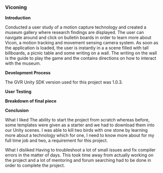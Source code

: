 
### Viconing

**Introduction**

Conducted a user study of a motion capture technology and created a museum gallery where research findings are displayed. The user can navigate around and click on bulletin boards in order to learn more about Vicon, a motion tracking and movement sensing camera system. As soon as the application is loaded, the user is instantly in a a scene filled with tall billboards, a picnic table and some writing on a wall. The writing on the wall is the guide to play the game and the contains directions on how to interact with the museum.  

**Development Process**

The GVR Unity SDK version used for this project was 1.0.3.

**User Testing**

**Breakdown of final piece**

__Conclusion__

What I liked
The ability to start the project from scratch whereas before, some templates were given as a starter and we had to download them into our Unity scenes. I was able to kill two birds with one stone by learning more about a technology which for one, I need to know more about for my full time job and two, a requirement for this project.

What I disliked
Having to troubleshoot a lot of small issues and fix compiler errors in the matter of days. This took time away from actually working on the project and a lot of mentoring and forum searching had to be done in order to complete the project.
